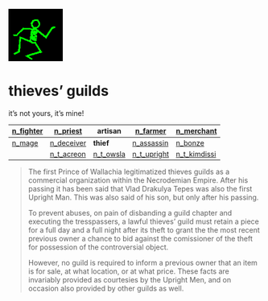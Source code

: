 ![dancer](assets/dancer.gif)

# thieves’ guilds

 it’s not yours, it’s mine!

|  [n_fighter](n_fighter.md)  |  [n_priest](n_priest.md)      | **artisan**                 |  [n_farmer](n_farmer.md)        |  [n_merchant](n_merchant.md)      | 
| --------------------------- | ----------------------------- | --------------------------- | ------------------------------- | --------------------------------- | 
|  [n_mage](n_mage.md)        |  [n_deceiver](n_deceiver.md)  | **thief**                   |  [n_assassin](n_assassin.md)    |  [n_bonze](n_bonze.md)            | 
|                             |  [n_t_acreon](n_t_acreon.md)  |  [n_t_owsla](n_t_owsla.md)  |  [n_t_upright](n_t_upright.md)  |  [n_t_kimdissi](n_t_kimdissi.md)  | 
>
>   The first Prince of Wallachia legitimatized thieves guilds as a commercial organization within the Necrodemian Empire. After his passing it has been said that Vlad Drakulya Tepes was also the first Upright Man. This was also said of his son, but only after his passing. 
>
>   To prevent abuses, on pain of disbanding a guild chapter and executing the tresspassers, a lawful thieves’ guild must retain a piece for a full day and a full night after its theft to grant the the most recent previous owner a chance to bid against the comissioner of the theft for possession of the controversial object. 
>
>   However, no guild is required to inform a previous owner that an item is for sale, at what location, or at what price. These facts are invariably provided as courtesies by the Upright Men, and on occasion also provided by other guilds as well. 

 